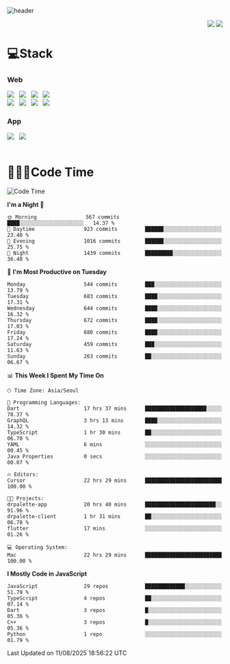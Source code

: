 ![header](https://capsule-render.vercel.app/api?type=waving&color=gradient&height=200&text=Cheri&fontAlign=70&fontAlignY=40&animation=twinkling)


<div align="end">
 <a href="https://cheri.tistory.com/"><img src="https://img.shields.io/badge/Blog-AD29B6?style=flat-square&logo=Tidal&logoColor=white"/></a> 
 <a href="mailto:hey.rnjs1135@gmail.com"><img src="https://img.shields.io/badge/Mail-EA4335?style=flat-square&logo=Gmail&logoColor=white"/></a>
</div>

<h1>💻Stack</h1>
<div>
 <h3>Web</h3>
 <!-- badge : https://shields.io/ -->
 <!-- icon : https://simpleicons.org/?q=Get -->
 <img src="https://img.shields.io/badge/HTML5-e74c3c?style=flat-square&logo=HTML5&logoColor=white"></img> &nbsp 
 <img src="https://img.shields.io/badge/CSS3-0A84FF?style=flat-square&logo=CSS3&logoColor=white"></img> &nbsp 
 <img src="https://img.shields.io/badge/tailwind%2Dcss-06B6D4?style=flat-square&logo=tailwindcss&logoColor=white"/></a> &nbsp 
 <img src="https://img.shields.io/badge/styled%2Dcomponents-DB7093?style=flat-square&logo=styled%2Dcomponents&logoColor=white"/></a>
 <br/>
 <img src="https://img.shields.io/badge/JavaScript-FFCD11?style=flat-square&logo=JavaScript&logoColor=white"></img> &nbsp 
 <img src="https://img.shields.io/badge/React-00BCF6?style=flat-square&logo=React&logoColor=white"></img> &nbsp 
 <img src="https://img.shields.io/badge/Redux-764ABC?style=flat-square&logo=Redux&logoColor=white"/> &nbsp 
 <img src="https://img.shields.io/badge/Zustand-582D3E?style=flat-square&logo=Zustand&logoColor=white"/></a> &nbsp 
 <br/>
 <h3>App</h3>
 <img src="https://img.shields.io/badge/Flutter-02569B?style=flat-square&logo=Flutter&logoColor=white"/></a> &nbsp 
 <img src="https://img.shields.io/badge/Getx-600EB2?style=flat-square"/></a> &nbsp 
</div> 

<br/>

<h1>👩🏼‍💻Code Time</h1>

<!--START_SECTION:waka-->
![Code Time](http://img.shields.io/badge/Code%20Time-4%2C681%20hrs%2026%20mins-blue)

**I'm a Night 🦉** 

```text
🌞 Morning                567 commits         ████░░░░░░░░░░░░░░░░░░░░░   14.37 % 
🌆 Daytime                923 commits         ██████░░░░░░░░░░░░░░░░░░░   23.40 % 
🌃 Evening                1016 commits        ██████░░░░░░░░░░░░░░░░░░░   25.75 % 
🌙 Night                  1439 commits        █████████░░░░░░░░░░░░░░░░   36.48 % 
```
📅 **I'm Most Productive on Tuesday** 

```text
Monday                   544 commits         ███░░░░░░░░░░░░░░░░░░░░░░   13.79 % 
Tuesday                  683 commits         ████░░░░░░░░░░░░░░░░░░░░░   17.31 % 
Wednesday                644 commits         ████░░░░░░░░░░░░░░░░░░░░░   16.32 % 
Thursday                 672 commits         ████░░░░░░░░░░░░░░░░░░░░░   17.03 % 
Friday                   680 commits         ████░░░░░░░░░░░░░░░░░░░░░   17.24 % 
Saturday                 459 commits         ███░░░░░░░░░░░░░░░░░░░░░░   11.63 % 
Sunday                   263 commits         ██░░░░░░░░░░░░░░░░░░░░░░░   06.67 % 
```


📊 **This Week I Spent My Time On** 

```text
🕑︎ Time Zone: Asia/Seoul

💬 Programming Languages: 
Dart                     17 hrs 37 mins      ████████████████████░░░░░   78.37 % 
GraphQL                  3 hrs 13 mins       ████░░░░░░░░░░░░░░░░░░░░░   14.32 % 
TypeScript               1 hr 30 mins        ██░░░░░░░░░░░░░░░░░░░░░░░   06.70 % 
YAML                     6 mins              ░░░░░░░░░░░░░░░░░░░░░░░░░   00.45 % 
Java Properties          0 secs              ░░░░░░░░░░░░░░░░░░░░░░░░░   00.07 % 

🔥 Editors: 
Cursor                   22 hrs 29 mins      █████████████████████████   100.00 % 

🐱‍💻 Projects: 
drpalette-app            20 hrs 40 mins      ███████████████████████░░   91.96 % 
drpalette-client         1 hr 31 mins        ██░░░░░░░░░░░░░░░░░░░░░░░   06.78 % 
flutter                  17 mins             ░░░░░░░░░░░░░░░░░░░░░░░░░   01.26 % 

💻 Operating System: 
Mac                      22 hrs 29 mins      █████████████████████████   100.00 % 
```

**I Mostly Code in JavaScript** 

```text
JavaScript               29 repos            █████████████░░░░░░░░░░░░   51.79 % 
TypeScript               4 repos             ██░░░░░░░░░░░░░░░░░░░░░░░   07.14 % 
Dart                     3 repos             █░░░░░░░░░░░░░░░░░░░░░░░░   05.36 % 
C++                      3 repos             █░░░░░░░░░░░░░░░░░░░░░░░░   05.36 % 
Python                   1 repo              ░░░░░░░░░░░░░░░░░░░░░░░░░   01.79 % 
```




 Last Updated on 11/08/2025 18:56:22 UTC
<!--END_SECTION:waka-->
